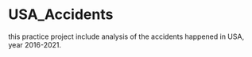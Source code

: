 # USA_Accidents
this practice project include analysis of the accidents happened in USA, year 2016-2021.
